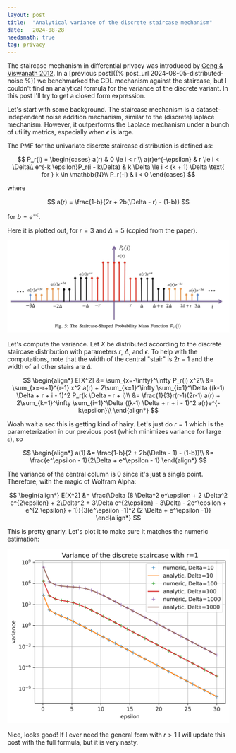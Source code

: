 ```yaml
---
layout: post
title:  "Analytical variance of the discrete staircase mechanism"
date:   2024-08-28
needsmath: true
tag: privacy
---
```


The staircase mechanism in differential privacy was introduced by [Geng & Viswanath 2012](https://arxiv.org/abs/1212.1186).
In a [previous post]({% post_url 2024-08-05-distributed-noise %}) we benchmarked the GDL mechanism against the staircase,
but I couldn't find an analytical formula for the variance of the discrete variant. In this post I'll try to get
a closed form expression.

Let's start with some background.
The staircase mechanism is a dataset-independent noise addition mechanism, similar to the (discrete) laplace mechanism.
However, it outperforms the Laplace mechanism under a bunch of utility metrics, especially when $\epsilon$ is large.

The PMF for the univariate discrete staircase distribution is defined as:

$$
P_r(i) = 
\begin{cases}
a(r) & 0 \le i < r \\
a(r)e^{-\epsilon} & r \le i < \Delta\\
e^{-k \epsilon}P_r(i - k\Delta) & k \Delta \le i < (k + 1) \Delta \text{ for } k \in \mathbb{N}\\
P_r(-i) & i < 0
\end{cases}
$$

where 

$$
a(r) = \frac{1-b}{2r + 2b(\Delta - r) - (1-b)}
$$

for $b = e^{-\epsilon}$.

Here it is plotted out, for $r=3$ and $\Delta=5$ (copied from the paper).

![Discrete Staircase](/images/discrete-staircase.png)

Let's compute the variance. Let $X$ be distributed according to the discrete staircase distribution
with parameters $r$, $\Delta$, and $\epsilon$. To help with the computations,
note that the width of the central "stair" is $2r-1$ and the width of all other stairs are $\Delta$.

$$
\begin{align*}
E[X^2] &= \sum_{x=-\infty}^\infty P_r(i) x^2\\
&= \sum_{x=-r+1}^{r-1} x^2 a(r) + 2\sum_{k=1}^\infty \sum_{i=1}^\Delta ((k-1) \Delta + r + i - 1)^2 P_r(k \Delta - r + i)\\
&= \frac{1}{3}r(r-1)(2r-1) a(r) + 2\sum_{k=1}^\infty \sum_{i=1}^\Delta ((k-1) \Delta + r + i - 1)^2 a(r)e^{-k\epsilon}\\
\end{align*}
$$

Woah wait a sec this is getting kind of hairy. Let's just do $r=1$ which is the parameterization in our previous
post (which minimizes variance for large $\epsilon$), so

$$
\begin{align*}
a(1) &= \frac{1-b}{2 + 2b(\Delta - 1) - (1-b)}\\
&= \frac{e^\epsilon - 1}{2\Delta + e^\epsilon - 1}
\end{align*}
$$

The variance of the central column is 0 since it's just a single point. Therefore, with the magic of Wolfram Alpha:

$$
\begin{align*}
E[X^2] &= \frac{\Delta (8 \Delta^2 e^\epsilon + 2 \Delta^2 e^{2\epsilon} + 2\Delta^2 + 3\Delta e^{2\epsilon} - 3\Delta - 2e^\epsilon + e^{2 \epsilon} + 1)}{3(e^\epsilon -1)^2 (2 \Delta + e^\epsilon -1)}
\end{align*}
$$

This is pretty gnarly. Let's plot it to make sure it matches the numeric estimation:

![Variance of the discrete staircase](/images/staircase-variance.svg)

Nice, looks good! If I ever need the general form with $r > 1$ I will update this post with the full formula, but it is very nasty.

